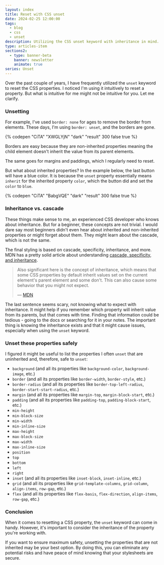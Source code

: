 ```yaml
---
layout: index
title: Reset with CSS unset
date: 2024-02-25 12:00:00
tags:
  - blog
  - css
  - unset
description: Utilizing the CSS unset keyword with inheritance in mind.
type: articles-item
sections2:
  - type: banner-beta
    banner: newsletter
    animate: true
series: Unset
---
```


Over the past couple of years, I have frequently utilized the `unset` keyword to reset the CSS properties. I noticed I'm using it intuitively to reset a property. But what is intuitive for me might not be intuitive for you. Let me clarify.

### Unsetting

For example, I've used `border: none` for ages to remove the border from elements. These days, I'm using `border: unset`, and the borders are gone.

{% codepen "CiTA" "XWGLYjN" "dark" "result" 300 false true %}

Borders are easy because they are non-inherited properties meaning the child element doesn't inherit the value from its parent elements.

The same goes for margins and paddings, which I regularly need to reset.

But what about inherited properties? In the example below, the last button will have a blue color. It is because the `unset` property essentially means `inherit` for the inherited property `color`, which the button did and set the `color` to `blue`.

{% codepen "CiTA" "BabgVQE" "dark" "result" 300 false true %}

### Inheritance vs. cascade

These things make sense to me, an experienced CSS developer who knows about inheritance. But for a beginner, these concepts are not trivial. I would dare say most beginners didn't even hear about inherited and non-inherited properties or might forget about them. They might learn about the cascade, which is not the same.

The final styling is based on cascade, specificity, inheritance, and more. MDN has a pretty solid article about understanding [cascade, specificity, and inheritance](https://developer.mozilla.org/en-US/docs/Learn/CSS/Building_blocks/Cascade_and_inheritance).

> Also significant here is the concept of inheritance, which means that some CSS properties by default inherit values set on the current element's parent element and some don't. This can also cause some behavior that you might not expect.
>
> — [MDN](https://developer.mozilla.org/en-US/docs/Learn/CSS/Building_blocks/Cascade_and_inheritance)

The last sentence seems scary, not knowing what to expect with inheritance. It might help if you remember which property will inherit value from its parents, but that comes with time. Finding that information could be tedious - going to the docs or searching for it in your notes. The important thing is knowing the inheritance exists and that it might cause issues, especially when using the `unset` keyword.

### Unset these properties safely

I figured it might be useful to list the properties I often `unset` that are uninherited and, therefore, safe to `unset`:

- `background` (and all its properties like `background-color`, `background-image`, etc.)
- `border` (and all its properties like `border-width`, `border-style`, etc.)
- `border-radius` (and all its properties like `border-top-left-radius`, `border-start-start-radius`, etc.)
- `margin` (and all its properties like `margin-top`, `margin-block-start`, etc.)
- `padding` (and all its properties like `padding-top`, `padding-block-start`, etc.)
- `min-height`
- `min-block-size`
- `min-width`
- `min-inline-size`
- `max-height`
- `max-block-size`
- `max-width`
- `max-inline-size`
- `position`
- `top`
- `bottom`
- `left`
- `right`
- `inset` (and all its properties like `inset-block`, `inset-inline`, etc.)
- `grid` (and all its properties like `grid-template-columns`, `grid-column`, `align-items`, `row-gap`, etc.)
- `flex` (and all its properties like `flex-basis`, `flex-direction`, `align-items`, `row-gap`, etc.)

### Conclusion

When it comes to resetting a CSS property, the `unset` keyword can come in handy. However, it's important to consider the inheritance of the property you're working with.

If you want to ensure maximum safety, unsetting the properties that are not inherited may be your best option. By doing this, you can eliminate any potential risks and have peace of mind knowing that your stylesheets are secure.
